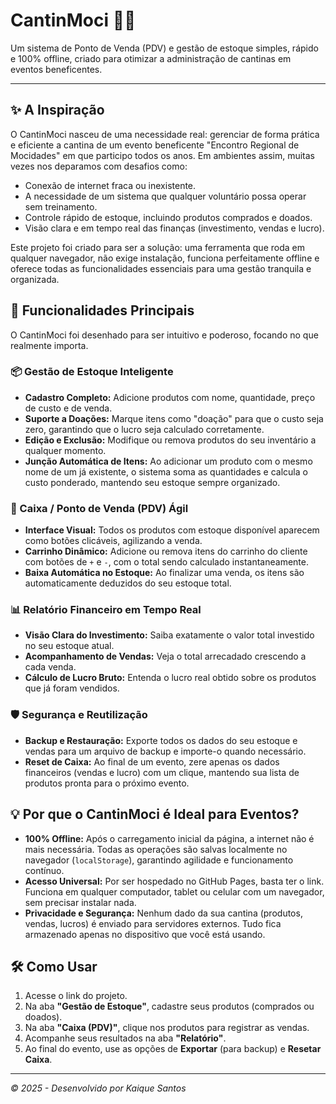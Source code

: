 # CantinMoci 🍫🥤

Um sistema de Ponto de Venda (PDV) e gestão de estoque simples, rápido e 100% offline, criado para otimizar a administração de cantinas em eventos beneficentes.

---

## ✨ A Inspiração

O CantinMoci nasceu de uma necessidade real: gerenciar de forma prática e eficiente a cantina de um evento beneficente "Encontro Regional de Mocidades" em que participo todos os anos. Em ambientes assim, muitas vezes nos deparamos com desafios como:

- Conexão de internet fraca ou inexistente.
- A necessidade de um sistema que qualquer voluntário possa operar sem treinamento.
- Controle rápido de estoque, incluindo produtos comprados e doados.
- Visão clara e em tempo real das finanças (investimento, vendas e lucro).

Este projeto foi criado para ser a solução: uma ferramenta que roda em qualquer navegador, não exige instalação, funciona perfeitamente offline e oferece todas as funcionalidades essenciais para uma gestão tranquila e organizada.

## 🚀 Funcionalidades Principais

O CantinMoci foi desenhado para ser intuitivo e poderoso, focando no que realmente importa.

### 📦 Gestão de Estoque Inteligente

- **Cadastro Completo:** Adicione produtos com nome, quantidade, preço de custo e de venda.
- **Suporte a Doações:** Marque itens como "doação" para que o custo seja zero, garantindo que o lucro seja calculado corretamente.
- **Edição e Exclusão:** Modifique ou remova produtos do seu inventário a qualquer momento.
- **Junção Automática de Itens:** Ao adicionar um produto com o mesmo nome de um já existente, o sistema soma as quantidades e calcula o custo ponderado, mantendo seu estoque sempre organizado.

### 🏪 Caixa / Ponto de Venda (PDV) Ágil

- **Interface Visual:** Todos os produtos com estoque disponível aparecem como botões clicáveis, agilizando a venda.
- **Carrinho Dinâmico:** Adicione ou remova itens do carrinho do cliente com botões de `+` e `-`, com o total sendo calculado instantaneamente.
- **Baixa Automática no Estoque:** Ao finalizar uma venda, os itens são automaticamente deduzidos do seu estoque total.

### 📊 Relatório Financeiro em Tempo Real

- **Visão Clara do Investimento:** Saiba exatamente o valor total investido no seu estoque atual.
- **Acompanhamento de Vendas:** Veja o total arrecadado crescendo a cada venda.
- **Cálculo de Lucro Bruto:** Entenda o lucro real obtido sobre os produtos que já foram vendidos.

### 🛡️ Segurança e Reutilização

- **Backup e Restauração:** Exporte todos os dados do seu estoque e vendas para um arquivo de backup e importe-o quando necessário.
- **Reset de Caixa:** Ao final de um evento, zere apenas os dados financeiros (vendas e lucro) com um clique, mantendo sua lista de produtos pronta para o próximo evento.

## 💡 Por que o CantinMoci é Ideal para Eventos?

- **100% Offline:** Após o carregamento inicial da página, a internet não é mais necessária. Todas as operações são salvas localmente no navegador (`localStorage`), garantindo agilidade e funcionamento contínuo.
- **Acesso Universal:** Por ser hospedado no GitHub Pages, basta ter o link. Funciona em qualquer computador, tablet ou celular com um navegador, sem precisar instalar nada.
- **Privacidade e Segurança:** Nenhum dado da sua cantina (produtos, vendas, lucros) é enviado para servidores externos. Tudo fica armazenado apenas no dispositivo que você está usando.

## 🛠️ Como Usar

1.  Acesse o link do projeto.
2.  Na aba **"Gestão de Estoque"**, cadastre seus produtos (comprados ou doados).
3.  Na aba **"Caixa (PDV)"**, clique nos produtos para registrar as vendas.
4.  Acompanhe seus resultados na aba **"Relatório"**.
5.  Ao final do evento, use as opções de **Exportar** (para backup) e **Resetar Caixa**.

---

_&copy; 2025 - Desenvolvido por Kaique Santos_
